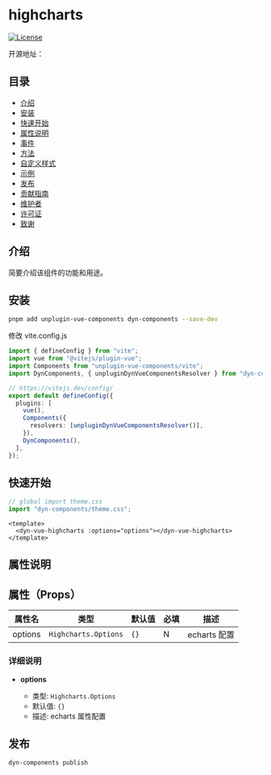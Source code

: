 # highcharts



[![License](https://img.shields.io/badge/license-MIT-blue.svg)](LICENSE)

开源地址：

## 目录

- [介绍](#介绍)
- [安装](#安装)
- [快速开始](#快速开始)
- [属性说明](#属性说明)
- [事件](#事件)
- [方法](#方法)
- [自定义样式](#自定义样式)
- [示例](#示例)
- [发布](#发布)
- [贡献指南](#贡献指南)
- [维护者](#维护者)
- [许可证](#许可证)
- [致谢](#致谢)

## 介绍

简要介绍该组件的功能和用途。

## 安装

```bash
pnpm add unplugin-vue-components dyn-components --save-dev
```

修改 vite.config.js

```ts
import { defineConfig } from "vite";
import vue from "@vitejs/plugin-vue";
import Components from "unplugin-vue-components/vite";
import DynComponents, { unpluginDynVueComponentsResolver } from "dyn-components";

// https://vitejs.dev/config/
export default defineConfig({
  plugins: [
    vue(),
    Components({
      resolvers: [unpluginDynVueComponentsResolver()],
    }),
    DynComponents(),
  ],
});
```

## 快速开始

```ts
// global import theme.css
import "dyn-components/theme.css";
```

```vue
<template>
  <dyn-vue-highcharts :options="options"></dyn-vue-highcharts>
</template>
```

## 属性说明

## 属性（Props）

| 属性名  | 类型                | 默认值 | 必填 | 描述         |
| ------- | ------------------- | ------ | ---- | ------------ |
| options | `Highcharts.Options` | `{}`   | N    | echarts 配置 |

### 详细说明

- **options**

  - 类型: `Highcharts.Options`
  - 默认值: `{}`
  - 描述: echarts 属性配置

## 发布

```bash
dyn-components publish
```
